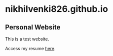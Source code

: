 # nikhilvenki826.github.io

## Personal Website

This is a test website.

Access my resume [here](resume-website.pdf).
